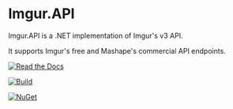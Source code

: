 # Imgur.API
Imgur.API is a .NET implementation of Imgur's v3 API. 

It supports Imgur's free and Mashape's commercial API endpoints.

[![Read the Docs](https://readthedocs.org/projects/imgurapi/badge/?version=latest)](http://imgurapi.readthedocs.org/en/latest/)

[![Build](https://img.shields.io/appveyor/ci/damiendennehy/imgur-api.svg)](https://ci.appveyor.com/project/DamienDennehy/imgur-api)

[![NuGet](https://img.shields.io/nuget/dt/Imgur.API.svg)](https://www.nuget.org/packages/Imgur.API/)


